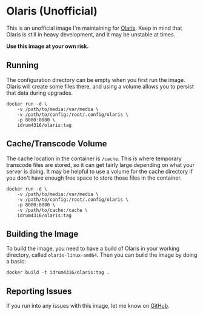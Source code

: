# Olaris (Unofficial)
This is an unofficial image I'm maintaining for [Olaris](https://gitlab.com/olaris/olaris-server). Keep in mind that Olaris is still in heavy development, and it may be unstable at times.

**Use this image at your own risk.**

## Running
The configuration directory can be empty when you first run the image. Olaris will create some files there, and using a volume allows you to persist that data during upgrades.

```
docker run -d \
    -v /path/to/media:/var/media \
    -v /path/to/config:/root/.config/olaris \
    -p 8080:8080 \
    idrum4316/olaris:tag
```

## Cache/Transcode Volume
The cache location in the container is `/cache`. This is where temporary transcode files are stored, so it can get fairly large depending on what your server is doing. It may be helpful to use a volume for the cache directory if you don't have enough free space to store those files in the container.

```
docker run -d \
    -v /path/to/media:/var/media \
    -v /path/to/config:/root/.config/olaris \
    -p 8080:8080 \
    -v /path/to/cache:/cache \
    idrum4316/olaris:tag
```

## Building the Image
To build the image, you need to have a build of Olaris in your working directory, called `olaris-linux-amd64`. Then you can build the image by doing a basic:

```
docker build -t idrum4316/olaris:tag .
```

## Reporting Issues
If you run into any issues with this image, let me know on [GitHub](https://github.com/idrum4316/olaris-docker).
